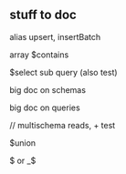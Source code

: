 stuff to doc
---


alias upsert, insertBatch

array $contains

$select sub query (also test)

big doc on schemas

big doc on queries

// multischema reads, + test

$union


$ or _$